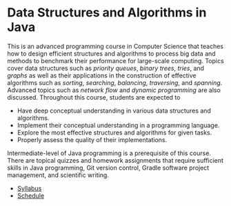# Data Structures and Algorithms in Java

This is an advanced programming course in Computer Science that teaches how to design efficient structures and algorithms to process big data and methods to benchmark their performance for large-scale computing.
Topics cover data structures such as _priority queues_, _binary trees_, _tries_, and _graphs_ as well as their applications in the construction of effective algorithms such as _sorting_, _searching_, _balancing_, _traversing_, and _spanning_.
Advanced topics such as _network flow_ and _dynamic programming_ are also discussed.
Throughout this course, students are expected to

* Have deep conceptual understanding in various data structures and algorithms.
* Implement their conceptual understanding in a programming language.
* Explore the most effective structures and algorithms for given tasks.
* Properly assess the quality of their implementations.

Intermediate-level of Java programming is a prerequisite of this course.
There are topical quizzes and homework assignments that require sufficient skills in Java programming, Git version control, Gradle software project management, and scientific writing.

* [Syllabus](docs/syllabus.md)
* [Schedule](docs/schedule.md)
